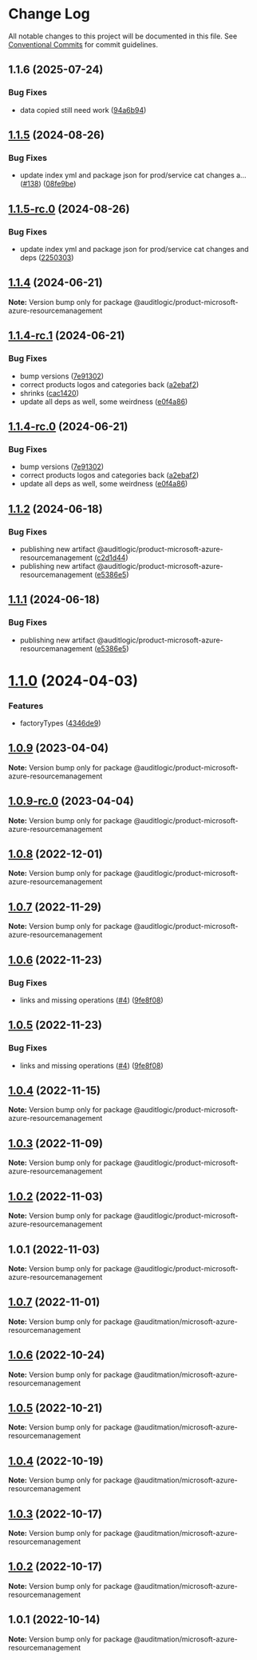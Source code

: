 # Change Log

All notable changes to this project will be documented in this file.
See [Conventional Commits](https://conventionalcommits.org) for commit guidelines.

## 1.1.6 (2025-07-24)


### Bug Fixes

* data copied still need work ([94a6b94](https://github.com/zerobias-org/product/commit/94a6b942fb0516367548599d739529536132755a))





## [1.1.5](https://github.com/auditlogic/product/compare/@auditlogic/product-microsoft-azure-resourcemanagement@1.1.4...@auditlogic/product-microsoft-azure-resourcemanagement@1.1.5) (2024-08-26)


### Bug Fixes

* update index yml and package json for prod/service cat changes a… ([#138](https://github.com/auditlogic/product/issues/138)) ([08fe9be](https://github.com/auditlogic/product/commit/08fe9beb1c8457462a19bc69caa02e6212d97e1a))





## [1.1.5-rc.0](https://github.com/auditlogic/product/compare/@auditlogic/product-microsoft-azure-resourcemanagement@1.1.4...@auditlogic/product-microsoft-azure-resourcemanagement@1.1.5-rc.0) (2024-08-26)


### Bug Fixes

* update index yml and package json for prod/service cat changes and deps ([2250303](https://github.com/auditlogic/product/commit/225030363a363608240135b7ebed386b28f01e4b))





## [1.1.4](https://github.com/auditlogic/product/compare/@auditlogic/product-microsoft-azure-resourcemanagement@1.1.4-rc.1...@auditlogic/product-microsoft-azure-resourcemanagement@1.1.4) (2024-06-21)

**Note:** Version bump only for package @auditlogic/product-microsoft-azure-resourcemanagement





## [1.1.4-rc.1](https://github.com/auditlogic/product/compare/@auditlogic/product-microsoft-azure-resourcemanagement@1.1.3...@auditlogic/product-microsoft-azure-resourcemanagement@1.1.4-rc.1) (2024-06-21)


### Bug Fixes

* bump versions ([7e91302](https://github.com/auditlogic/product/commit/7e913023b8b312150ed7762c32fbbe616be71de5))
* correct products logos and categories back ([a2ebaf2](https://github.com/auditlogic/product/commit/a2ebaf2efe8e232e6ff22c774c456048771f9469))
* shrinks ([cac1420](https://github.com/auditlogic/product/commit/cac14200fefcd8183ab69fe89a47bd3f70f563e9))
* update all deps as well, some weirdness ([e0f4a86](https://github.com/auditlogic/product/commit/e0f4a864714e2d3de6bbf3da014d5312fe53be2f))





## [1.1.4-rc.0](https://github.com/auditlogic/product/compare/@auditlogic/product-microsoft-azure-resourcemanagement@1.1.2...@auditlogic/product-microsoft-azure-resourcemanagement@1.1.4-rc.0) (2024-06-21)


### Bug Fixes

* bump versions ([7e91302](https://github.com/auditlogic/product/commit/7e913023b8b312150ed7762c32fbbe616be71de5))
* correct products logos and categories back ([a2ebaf2](https://github.com/auditlogic/product/commit/a2ebaf2efe8e232e6ff22c774c456048771f9469))
* update all deps as well, some weirdness ([e0f4a86](https://github.com/auditlogic/product/commit/e0f4a864714e2d3de6bbf3da014d5312fe53be2f))





## [1.1.2](https://github.com/auditlogic/product/compare/@auditlogic/product-microsoft-azure-resourcemanagement@1.1.0...@auditlogic/product-microsoft-azure-resourcemanagement@1.1.2) (2024-06-18)


### Bug Fixes

* publishing new artifact @auditlogic/product-microsoft-azure-resourcemanagement ([c2d1d44](https://github.com/auditlogic/product/commit/c2d1d447d1e4ca41342753fe740bf0ddd39955e8))
* publishing new artifact @auditlogic/product-microsoft-azure-resourcemanagement ([e5386e5](https://github.com/auditlogic/product/commit/e5386e5f758452a35c5c85426687040ec0f5eb46))





## [1.1.1](https://github.com/auditlogic/product/compare/@auditlogic/product-microsoft-azure-resourcemanagement@1.1.0...@auditlogic/product-microsoft-azure-resourcemanagement@1.1.1) (2024-06-18)


### Bug Fixes

* publishing new artifact @auditlogic/product-microsoft-azure-resourcemanagement ([e5386e5](https://github.com/auditlogic/product/commit/e5386e5f758452a35c5c85426687040ec0f5eb46))





# [1.1.0](https://github.com/auditlogic/product/compare/@auditlogic/product-microsoft-azure-resourcemanagement@1.0.9...@auditlogic/product-microsoft-azure-resourcemanagement@1.1.0) (2024-04-03)


### Features

* factoryTypes ([4346de9](https://github.com/auditlogic/product/commit/4346de92693aee892fccf725338ffc7b80ab182b))





## [1.0.9](https://github.com/auditlogic/product/compare/@auditlogic/product-microsoft-azure-resourcemanagement@1.0.8...@auditlogic/product-microsoft-azure-resourcemanagement@1.0.9) (2023-04-04)

**Note:** Version bump only for package @auditlogic/product-microsoft-azure-resourcemanagement





## [1.0.9-rc.0](https://github.com/auditlogic/product/compare/@auditlogic/product-microsoft-azure-resourcemanagement@1.0.8...@auditlogic/product-microsoft-azure-resourcemanagement@1.0.9-rc.0) (2023-04-04)

**Note:** Version bump only for package @auditlogic/product-microsoft-azure-resourcemanagement





## [1.0.8](https://github.com/auditlogic/product/compare/@auditlogic/product-microsoft-azure-resourcemanagement@1.0.7...@auditlogic/product-microsoft-azure-resourcemanagement@1.0.8) (2022-12-01)

**Note:** Version bump only for package @auditlogic/product-microsoft-azure-resourcemanagement





## [1.0.7](https://github.com/auditlogic/product/compare/@auditlogic/product-microsoft-azure-resourcemanagement@1.0.6...@auditlogic/product-microsoft-azure-resourcemanagement@1.0.7) (2022-11-29)

**Note:** Version bump only for package @auditlogic/product-microsoft-azure-resourcemanagement





## [1.0.6](https://github.com/auditlogic/product/compare/@auditlogic/product-microsoft-azure-resourcemanagement@1.0.4...@auditlogic/product-microsoft-azure-resourcemanagement@1.0.6) (2022-11-23)


### Bug Fixes

* links and missing operations ([#4](https://github.com/auditlogic/product/issues/4)) ([9fe8f08](https://github.com/auditlogic/product/commit/9fe8f08fe7c57fdb79f991ac35bd6ac2e7dcad38))





## [1.0.5](https://github.com/auditlogic/product/compare/@auditlogic/product-microsoft-azure-resourcemanagement@1.0.4...@auditlogic/product-microsoft-azure-resourcemanagement@1.0.5) (2022-11-23)


### Bug Fixes

* links and missing operations ([#4](https://github.com/auditlogic/product/issues/4)) ([9fe8f08](https://github.com/auditlogic/product/commit/9fe8f08fe7c57fdb79f991ac35bd6ac2e7dcad38))





## [1.0.4](https://github.com/auditlogic/product/compare/@auditlogic/product-microsoft-azure-resourcemanagement@1.0.3...@auditlogic/product-microsoft-azure-resourcemanagement@1.0.4) (2022-11-15)

**Note:** Version bump only for package @auditlogic/product-microsoft-azure-resourcemanagement





## [1.0.3](https://github.com/auditlogic/product/compare/@auditlogic/product-microsoft-azure-resourcemanagement@1.0.2...@auditlogic/product-microsoft-azure-resourcemanagement@1.0.3) (2022-11-09)

**Note:** Version bump only for package @auditlogic/product-microsoft-azure-resourcemanagement





## [1.0.2](https://github.com/auditlogic/product/compare/@auditlogic/product-microsoft-azure-resourcemanagement@1.0.1...@auditlogic/product-microsoft-azure-resourcemanagement@1.0.2) (2022-11-03)

**Note:** Version bump only for package @auditlogic/product-microsoft-azure-resourcemanagement





## 1.0.1 (2022-11-03)

**Note:** Version bump only for package @auditlogic/product-microsoft-azure-resourcemanagement





## [1.0.7](https://github.com/auditmation/store-content/compare/@auditmation/microsoft-azure-resourcemanagement@1.0.6...@auditmation/microsoft-azure-resourcemanagement@1.0.7) (2022-11-01)

**Note:** Version bump only for package @auditmation/microsoft-azure-resourcemanagement





## [1.0.6](https://github.com/auditmation/store-content/compare/@auditmation/microsoft-azure-resourcemanagement@1.0.5...@auditmation/microsoft-azure-resourcemanagement@1.0.6) (2022-10-24)

**Note:** Version bump only for package @auditmation/microsoft-azure-resourcemanagement





## [1.0.5](https://github.com/auditmation/store-content/compare/@auditmation/microsoft-azure-resourcemanagement@1.0.4...@auditmation/microsoft-azure-resourcemanagement@1.0.5) (2022-10-21)

**Note:** Version bump only for package @auditmation/microsoft-azure-resourcemanagement





## [1.0.4](https://github.com/auditmation/store-content/compare/@auditmation/microsoft-azure-resourcemanagement@1.0.3...@auditmation/microsoft-azure-resourcemanagement@1.0.4) (2022-10-19)

**Note:** Version bump only for package @auditmation/microsoft-azure-resourcemanagement





## [1.0.3](https://github.com/auditmation/store-content/compare/@auditmation/microsoft-azure-resourcemanagement@1.0.2...@auditmation/microsoft-azure-resourcemanagement@1.0.3) (2022-10-17)

**Note:** Version bump only for package @auditmation/microsoft-azure-resourcemanagement





## [1.0.2](https://github.com/auditmation/store-content/compare/@auditmation/microsoft-azure-resourcemanagement@1.0.1...@auditmation/microsoft-azure-resourcemanagement@1.0.2) (2022-10-17)

**Note:** Version bump only for package @auditmation/microsoft-azure-resourcemanagement





## 1.0.1 (2022-10-14)

**Note:** Version bump only for package @auditmation/microsoft-azure-resourcemanagement

